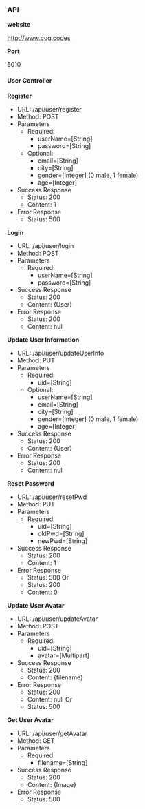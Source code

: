 ### API

**website**

http://www.cog.codes

**Port**

5010

#### User Controller
**Register**

* URL: /api/user/register
* Method: POST
* Parameters
    * Required: 
        * userName=[String]
        * password=[String]
    * Optional:
        * email=[String]
        * city=[String]
        * gender=[Integer] (0 male, 1 female)
        * age=[Integer]
* Success Response
    * Status: 200
    * Content: 1
* Error Response
    * Status: 500

**Login**

* URL: /api/user/login
* Method: POST
* Parameters
    * Required: 
        * userName=[String]
        * password=[String]
* Success Response
    * Status: 200
    * Content: {User}
* Error Response
    * Status: 200
    * Content: null

**Update User Information**

* URL: /api/user/updateUserInfo
* Method: PUT
* Parameters
    * Required: 
        * uid=[String]
    * Optional:
        * userName=[String]
        * email=[String]
        * city=[String]
        * gender=[Integer] (0 male, 1 female)
        * age=[Integer]
* Success Response
    * Status: 200
    * Content: {User}
* Error Response
    * Status: 200
    * Content: null

**Reset Password**

* URL: /api/user/resetPwd
* Method: PUT
* Parameters
    * Required: 
        * uid=[String]
        * oldPwd=[String]
        * newPwd=[String]
* Success Response
    * Status: 200
    * Content: 1
* Error Response
    * Status: 500
    Or
    * Status: 200
    * Content: 0

**Update User Avatar**

* URL: /api/user/updateAvatar
* Method: POST
* Parameters
    * Required: 
        * uid=[String]
        * avatar=[Multipart]
* Success Response
    * Status: 200
    * Content: {filename}
* Error Response
    * Status: 200
    * Content: null
    Or
    * Status: 500

**Get User Avatar**

* URL: /api/user/getAvatar
* Method: GET
* Parameters
    * Required: 
        * filename=[String]
* Success Response
    * Status: 200
    * Content: {Image}
* Error Response
    * Status: 500